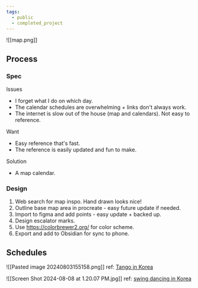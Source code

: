 ```yaml
---
tags:
  - public
  - completed_project
---
```


![[map.png]]

## Process
### Spec
Issues
- I forget what I do on which day.
- The calendar schedules are overwhelming + links don't always work.
- The internet is slow out of the house (map and calendars). Not easy to reference.

Want
- Easy reference that's fast.
- The reference is easily updated and fun to make.

Solution
- A map calendar.
### Design
1. Web search for map inspo. Hand drawn looks nice!
3. Outline base map area in procreate - easy future update if needed.
4. Import to figma and add points - easy update + backed up.
5. Design escalator marks.
6. Use https://colorbrewer2.org/ for color scheme.
7. Export and add to Obsidian for sync to phone.

## Schedules

![[Pasted image 20240803155158.png]]
ref: [Tango in Korea](https://www.facebook.com/groups/466828892314068)

![[Screen Shot 2024-08-08 at 1.20.07 PM.jpg]]
ref: [swing dancing in Korea](https://www.michellejpswing.com/dancing-in-korea/weekly?fbclid=IwZXh0bgNhZW0CMTAAAR1qHI3McHUqI-AIjrJ96f0r7Cb-AQLx-8jPGaGG6thAk_rsHaglaCsXIKY_aem_d23z9ZFmvskkxq2fXGWgYw)